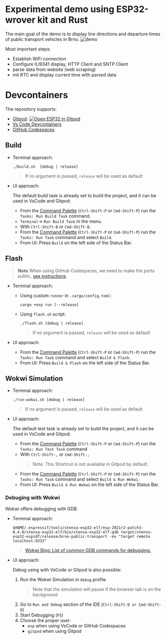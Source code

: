 # Experimental demo using ESP32-wrover kit and Rust

The main goal of the demo is to display line directions and departure times of public transport vehicles in Brno.
![demo](https://user-images.githubusercontent.com/43887390/165057872-e0d3bb64-a807-42d6-a7a4-b280e6ea9cac.jpg)

Most important steps:
- Establish WiFi connection
- Configure ILI9341 display, HTTP Client and SNTP Client
- parse data from website (web scraping)
- init RTC and display current time with parsed data


 # Devcontainers
 The repository supports:
<!-- GIPOR LINK NEEDS TO BE UPDATED WHEN MERGED -->
-  [Gitpod](https://gitpod.io/): [![Open ESP32 in Gitpod](https://gitpod.io/button/open-in-gitpod.svg)](https://gitpod.io/github.com/SergioGasquez/wrover-experimental)
-  [Vs Code Devcontainers](https://code.visualstudio.com/docs/remote/containers#_quick-start-open-an-existing-folder-in-a-container)
-  [GitHub Codespaces](https://docs.github.com/en/codespaces/developing-in-codespaces/creating-a-codespace)
## Build
- Terminal approach:

    ```
    ./build.sh  [debug | release]
    ```
    > If no argument is passed, `release` will be used as default


-  UI approach:

    The default build task is already set to build the project, and it can be used
    in VsCode and Gitpod:
    - From the [Command Palette](https://code.visualstudio.com/docs/getstarted/userinterface#_command-palette) (`Ctrl-Shift-P` or `Cmd-Shift-P`) run the `Tasks: Run Build Task` command.
    - `Terminal`-> `Run Build Task` in the menu.
    - With `Ctrl-Shift-B` or `Cmd-Shift-B`.
    - From the [Command Palette](https://code.visualstudio.com/docs/getstarted/userinterface#_command-palette) (`Ctrl-Shift-P` or `Cmd-Shift-P`) run the `Tasks: Run Task` command and
    select `Build`.
    - From UI: Press `Build` on the left side of the Status Bar.

## Flash

> **Note**
> When using GitHub Codespaces, we need to make the ports
> public, [see instructions](https://docs.github.com/en/codespaces/developing-in-codespaces/forwarding-ports-in-your-codespace#sharing-a-port).

- Terminal approach:
  - Using custom `runner` in `.cargo/config.toml`:
    ```
    cargo +esp run [--release]
    ```
  - Using `flash.sh` script:

    ```
    ./flash.sh [debug | release]
    ```
    > If no argument is passed, `release` will be used as default

- UI approach:
    - From the [Command Palette](https://code.visualstudio.com/docs/getstarted/userinterface#_command-palette) (`Ctrl-Shift-P` or `Cmd-Shift-P`) run the `Tasks: Run Task` command and
    select `Build & Flash`.
    - From UI: Press `Build & Flash` on the left side of the Status Bar.


## Wokwi Simulation

- Terminal approach:

    ```
    ./run-wokwi.sh [debug | release]
    ```
    > If no argument is passed, `release` will be used as default

- UI approach:

    The default test task is already set to build the project, and it can be used
    in VsCode and Gitpod:
    - From the [Command Palette](https://code.visualstudio.com/docs/getstarted/userinterface#_command-palette) (`Ctrl-Shift-P` or `Cmd-Shift-P`) run the `Tasks: Run Test Task` command
    - With `Ctrl-Shift-,` or `Cmd-Shift-,`
        > Note: This Shortcut is not available in Gitpod by default.
    - From the [Command Palette](https://code.visualstudio.com/docs/getstarted/userinterface#_command-palette) (`Ctrl-Shift-P` or `Cmd-Shift-P`) run the `Tasks: Run Task` command and
    select `Build & Run Wokwi`.
    - From UI: Press `Build & Run Wokwi` on the left side of the Status Bar.

### Debuging with Wokwi

Wokwi offers debugging with GDB.

- Terminal approach:
    ```
    $HOME/.espressif/tools/xtensa-esp32-elf/esp-2021r2-patch3-8.4.0/xtensa-esp32-elf/bin/xtensa-esp32-elf-gdb target/xtensa-esp32-espidf/release/brno-public-transport -ex "target remote localhost:9333"
    ```
    > [Wokwi Blog: List of common GDB commands for debugging.](https://blog.wokwi.com/gdb-avr-arduino-cheatsheet/?utm_source=urish&utm_medium=blog)
- UI approach:

    Debug using with VsCode or Gitpod is also possible:
    1. Run the Wokwi Simulation in `debug` profile
        > Note that the simulation will pause if the browser tab is on the background
    2. Go to `Run and Debug` section of the IDE (`Ctrl-Shift-D or Cmd-Shift-D`)
    3. Start Debugging (`F5`)
    4. Choose the proper user:
        - `esp` when using VsCode or GitHub Codespaces
        - `gitpod` when using Gitpod